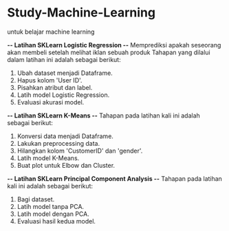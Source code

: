 # Study-Machine-Learning
untuk belajar machine learning


**-- Latihan SKLearn Logistic Regression --**
Memprediksi apakah seseorang akan membeli setelah melihat iklan sebuah produk
Tahapan yang dilalui dalam latihan ini adalah sebagai berikut:
1. Ubah dataset menjadi Dataframe.
2. Hapus kolom 'User ID'.
3. Pisahkan atribut dan label.
4. Latih model Logistic Regression.
5. Evaluasi akurasi model.

**-- Latihan SKLearn K-Means --**
Tahapan pada latihan kali ini adalah sebagai berikut:
1. Konversi data menjadi Dataframe.
2. Lakukan preprocessing data.
3. Hilangkan kolom 'CustomerID' dan 'gender'.
4. Latih model K-Means.
5. Buat plot untuk Elbow dan Cluster.

**-- Latihan SKLearn Principal Component Analysis --**
Tahapan pada latihan kali ini adalah sebagai berikut:
1. Bagi dataset.
2. Latih model tanpa PCA.
3. Latih model dengan PCA.
4. Evaluasi hasil kedua model.
